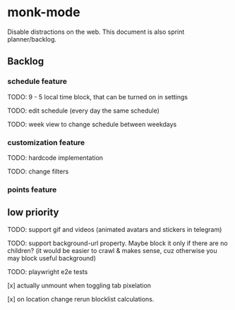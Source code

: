 # monk-mode
Disable distractions on the web. This document is also sprint planner/backlog.

## Backlog

### schedule feature
TODO: 9 - 5 local time block, that can be turned on in settings

TODO: edit schedule (every day the same schedule)

TODO: week view to change schedule between weekdays

### customization feature

TODO: hardcode implementation

TODO: change filters

### points feature

## low priority

TODO: support gif and videos (animated avatars and stickers in telegram)

TODO: support background-url property. Maybe block it only if there are no children? (it would be easier to crawl & makes sense, cuz otherwise you may block useful background)

TODO: playwright e2e tests


[x] actually unmount when toggling tab pixelation

[x] on location change rerun blocklist calculations.

